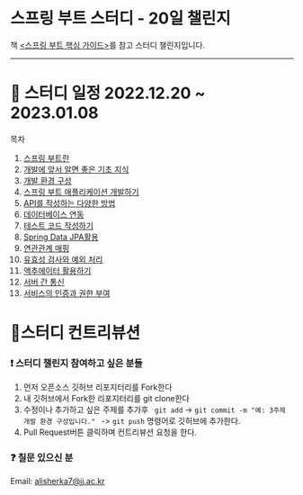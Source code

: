 # 스프링 부트 스터디 - 20일 챌린지 

책 <a href="http://www.yes24.com/Product/Goods/110142898"><스프링 부트 핵심 가이드></a>를 참고 스터디 챌린지입니다.

<hr>

# :calendar: 스터디 일정 2022.12.20 ~ 2023.01.08

<!-- TABLE OF CONTENTS -->
<summary>목차</summary>
<ol>
  <li><a href="https://github.com/Alisherka7/20Days_SpringBoot_Challange/tree/main/1.%20%EC%8A%A4%ED%94%84%EB%A7%81%20%EB%B6%80%ED%8A%B8%EB%9E%80%3F">스프링 부트란</a></li>
  <li><a href="#2">개발에 앞서 알면 좋은 기초 지식</a></li>
  <li><a href="#3">개발 환경 구성</a></li>
  <li><a href="#4">스프링 부트 애플리케이션 개발하기</a></li>
  <li><a href="https://github.com/Alisherka7/20Days_SpringBoot_Challange/tree/main/API%EB%A5%BC%20%EC%9E%91%EC%84%B1%ED%95%98%EB%8A%94%20%EB%8B%A4%EC%96%91%ED%95%9C%20%EB%B0%A9%EB%B2%95">API를 작성하는 다양한 방법</a></li>
  <li><a href="#6">데이터베이스 연동</a></li>
  <li><a href="#7">테스트 코드 작성하기</a></li>
  <li><a href="#abot_spring_boot">Spring Data JPA활용</a></li>
  <li><a href="#abot_spring_boot">연관관계 매핑</a></li>
  <li><a href="#abot_spring_boot">유효성 검사와 예외 처리</a></li>
  <li><a href="#abot_spring_boot">액추에이터 활용하기</a></li>
  <li><a href="#abot_spring_boot">서버 간 통신</a></li>
  <li><a href="#abot_spring_boot">서비스의 인증과 권한 부여</a></li>
</ol>

<!-- Contribution -->
# :bookmark_tabs:스터디 컨트리뷰션 

### :heavy_exclamation_mark: 스터디 챌린지 참여하고 싶은 분들
  1. 먼저 오픈소스 깃허브 리포지터리를 Fork한다
  2. 내 깃허브에서 Fork한 리포지터리를 git clone한다
  3. 수정이나 추가하고 싶은 주제를 추가후 ``` git add``` -> ```git commit -m "예: 3주제 개발 환경 구성입니다." ``` -> ```git push``` 명령어로 깃허브에 추가한다.
  4. Pull Request버튼 클릭하며 컨트리뷰션 요청을 한다.
  
### :question: 칠문 있으신 분
  Email: <a href="mailto:alisherka7@jj.ac.kr">alisherka7@jj.ac.kr</a>
 
  
